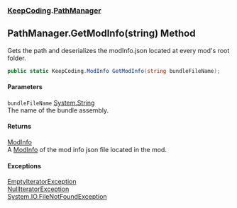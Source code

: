 ### [KeepCoding](KeepCoding.md 'KeepCoding').[PathManager](KeepCoding_PathManager.md 'KeepCoding.PathManager')
## PathManager.GetModInfo(string) Method
Gets the path and deserializes the modInfo.json located at every mod's root folder.  
```csharp
public static KeepCoding.ModInfo GetModInfo(string bundleFileName);
```
#### Parameters
<a name='KeepCoding_PathManager_GetModInfo(string)_bundleFileName'></a>
`bundleFileName` [System.String](https://docs.microsoft.com/en-us/dotnet/api/System.String 'System.String')  
The name of the bundle assembly.
  
#### Returns
[ModInfo](KeepCoding_ModInfo.md 'KeepCoding.ModInfo')  
A [ModInfo](KeepCoding_ModInfo.md 'KeepCoding.ModInfo') of the mod info json file located in the mod.
#### Exceptions
[EmptyIteratorException](KeepCoding_EmptyIteratorException.md 'KeepCoding.EmptyIteratorException')  
[NullIteratorException](KeepCoding_NullIteratorException.md 'KeepCoding.NullIteratorException')  
[System.IO.FileNotFoundException](https://docs.microsoft.com/en-us/dotnet/api/System.IO.FileNotFoundException 'System.IO.FileNotFoundException')  
